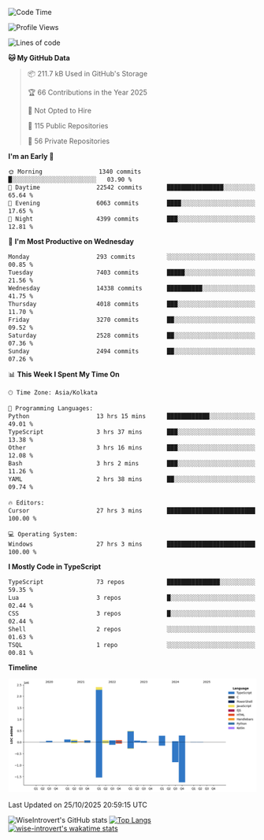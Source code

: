 <!--START_SECTION:waka-->
![Code Time](http://img.shields.io/badge/Code%20Time-4%2C419%20hrs%2011%20mins-blue)

![Profile Views](http://img.shields.io/badge/Profile%20Views-0-blue)

![Lines of code](https://img.shields.io/badge/From%20Hello%20World%20I%27ve%20Written-4.3%20million%20lines%20of%20code-blue)

**🐱 My GitHub Data** 

> 📦 211.7 kB Used in GitHub's Storage 
 > 
> 🏆 66 Contributions in the Year 2025
 > 
> 🚫 Not Opted to Hire
 > 
> 📜 115 Public Repositories 
 > 
> 🔑 56 Private Repositories 
 > 
**I'm an Early 🐤** 

```text
🌞 Morning                1340 commits        █░░░░░░░░░░░░░░░░░░░░░░░░   03.90 % 
🌆 Daytime                22542 commits       ████████████████░░░░░░░░░   65.64 % 
🌃 Evening                6063 commits        ████░░░░░░░░░░░░░░░░░░░░░   17.65 % 
🌙 Night                  4399 commits        ███░░░░░░░░░░░░░░░░░░░░░░   12.81 % 
```
📅 **I'm Most Productive on Wednesday** 

```text
Monday                   293 commits         ░░░░░░░░░░░░░░░░░░░░░░░░░   00.85 % 
Tuesday                  7403 commits        █████░░░░░░░░░░░░░░░░░░░░   21.56 % 
Wednesday                14338 commits       ██████████░░░░░░░░░░░░░░░   41.75 % 
Thursday                 4018 commits        ███░░░░░░░░░░░░░░░░░░░░░░   11.70 % 
Friday                   3270 commits        ██░░░░░░░░░░░░░░░░░░░░░░░   09.52 % 
Saturday                 2528 commits        ██░░░░░░░░░░░░░░░░░░░░░░░   07.36 % 
Sunday                   2494 commits        ██░░░░░░░░░░░░░░░░░░░░░░░   07.26 % 
```


📊 **This Week I Spent My Time On** 

```text
🕑︎ Time Zone: Asia/Kolkata

💬 Programming Languages: 
Python                   13 hrs 15 mins      ████████████░░░░░░░░░░░░░   49.01 % 
TypeScript               3 hrs 37 mins       ███░░░░░░░░░░░░░░░░░░░░░░   13.38 % 
Other                    3 hrs 16 mins       ███░░░░░░░░░░░░░░░░░░░░░░   12.08 % 
Bash                     3 hrs 2 mins        ███░░░░░░░░░░░░░░░░░░░░░░   11.26 % 
YAML                     2 hrs 38 mins       ██░░░░░░░░░░░░░░░░░░░░░░░   09.74 % 

🔥 Editors: 
Cursor                   27 hrs 3 mins       █████████████████████████   100.00 % 

💻 Operating System: 
Windows                  27 hrs 3 mins       █████████████████████████   100.00 % 
```

**I Mostly Code in TypeScript** 

```text
TypeScript               73 repos            ███████████████░░░░░░░░░░   59.35 % 
Lua                      3 repos             █░░░░░░░░░░░░░░░░░░░░░░░░   02.44 % 
CSS                      3 repos             █░░░░░░░░░░░░░░░░░░░░░░░░   02.44 % 
Shell                    2 repos             ░░░░░░░░░░░░░░░░░░░░░░░░░   01.63 % 
TSQL                     1 repo              ░░░░░░░░░░░░░░░░░░░░░░░░░   00.81 % 
```



**Timeline**

![Lines of Code chart](https://raw.githubusercontent.com/wise-introvert/wise-introvert/master/assets/bar_graph.png)


 Last Updated on 25/10/2025 20:59:15 UTC
<!--END_SECTION:waka-->

![WiseIntrovert's GitHub stats](https://github-readme-stats.vercel.app/api?username=wise-introvert&count_private=true&show_icons=true)
[![Top Langs](https://github-readme-stats.vercel.app/api/top-langs/?username=wise-introvert&langs_count=10)](https://github.com/anuraghazra/github-readme-stats)
[![wise-introvert's wakatime stats](https://github-readme-stats.vercel.app/api/wakatime?username=wiseintrovert)](https://github.com/anuraghazra/github-readme-stats)
